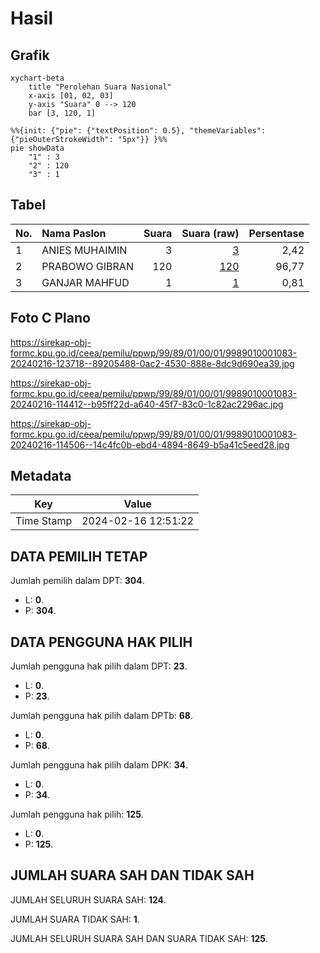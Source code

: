 # Hasil

## Grafik

```mermaid
xychart-beta
    title "Perolehan Suara Nasional"
    x-axis [01, 02, 03]
    y-axis "Suara" 0 --> 120
    bar [3, 120, 1]
```

```mermaid
%%{init: {"pie": {"textPosition": 0.5}, "themeVariables": {"pieOuterStrokeWidth": "5px"}} }%%
pie showData
    "1" : 3
    "2" : 120
    "3" : 1
```

## Tabel

| No. | Nama Paslon    | Suara | Suara (raw) | Persentase |
|:--- |:-------------- | -----:| -----------:| ----------:|
| 1   | ANIES MUHAIMIN | 3     | [3][p-1]    | 2,42       |
| 2   | PRABOWO GIBRAN | 120   | [120][p-2]  | 96,77      |
| 3   | GANJAR MAHFUD  | 1     | [1][p-3]    | 0,81       |


[p-1]: https://github.com/gigit-pemilu/pemilu-2024/blob/main/pilpres/hitung-suara/sub/99-luar-negeri/sub/89-penang-malaysia/sub/01-penang-malaysia/sub/0001-penang-malaysia/sub/083-ksk-068/sub/paslon-1.txt
[p-2]: https://github.com/gigit-pemilu/pemilu-2024/blob/main/pilpres/hitung-suara/sub/99-luar-negeri/sub/89-penang-malaysia/sub/01-penang-malaysia/sub/0001-penang-malaysia/sub/083-ksk-068/sub/paslon-2.txt
[p-3]: https://github.com/gigit-pemilu/pemilu-2024/blob/main/pilpres/hitung-suara/sub/99-luar-negeri/sub/89-penang-malaysia/sub/01-penang-malaysia/sub/0001-penang-malaysia/sub/083-ksk-068/sub/paslon-3.txt

## Foto C Plano

https://sirekap-obj-formc.kpu.go.id/ceea/pemilu/ppwp/99/89/01/00/01/9989010001083-20240216-123718--89205488-0ac2-4530-888e-8dc9d690ea39.jpg

https://sirekap-obj-formc.kpu.go.id/ceea/pemilu/ppwp/99/89/01/00/01/9989010001083-20240216-114412--b95ff22d-a640-45f7-83c0-1c82ac2296ac.jpg

https://sirekap-obj-formc.kpu.go.id/ceea/pemilu/ppwp/99/89/01/00/01/9989010001083-20240216-114506--14c4fc0b-ebd4-4894-8649-b5a41c5eed28.jpg


## Metadata

| Key        | Value               |
| ---------- | ------------------- |
| Time Stamp | 2024-02-16 12:51:22 |


## DATA PEMILIH TETAP

Jumlah pemilih dalam DPT: **304**.
 * L: **0**.
 * P: **304**.

## DATA PENGGUNA HAK PILIH

Jumlah pengguna hak pilih dalam DPT: **23**.
 * L: **0**.
 * P: **23**.

Jumlah pengguna hak pilih dalam DPTb: **68**.
 * L: **0**.
 * P: **68**.

Jumlah pengguna hak pilih dalam DPK: **34**.
 * L: **0**.
 * P: **34**.

Jumlah pengguna hak pilih: **125**.
 * L: **0**.
 * P: **125**.

## JUMLAH SUARA SAH DAN TIDAK SAH

JUMLAH SELURUH SUARA SAH: **124**.

JUMLAH SUARA TIDAK SAH: **1**.

JUMLAH SELURUH SUARA SAH DAN SUARA TIDAK SAH: **125**.


